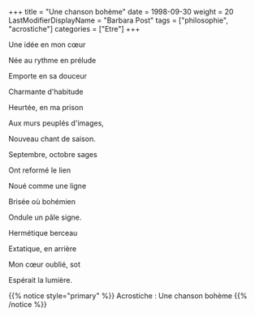 +++
title = "Une chanson bohème"
date = 1998-09-30
weight = 20
LastModifierDisplayName = "Barbara Post"
tags = ["philosophie", "acrostiche"]
categories = ["Etre"]
+++

Une idée en mon cœur

Née au rythme en prélude

Emporte en sa douceur

Charmante d'habitude

Heurtée, en ma prison

Aux murs peuplés d'images,

Nouveau chant de saison.

Septembre, octobre sages

Ont reformé le lien

Noué comme une ligne

Brisée où bohémien

Ondule un pâle signe.

Hermétique berceau

Extatique, en arrière

Mon cœur oublié, sot

Espérait la lumière.

{{% notice style="primary" %}}
Acrostiche : Une chanson bohème
{{% /notice %}}
